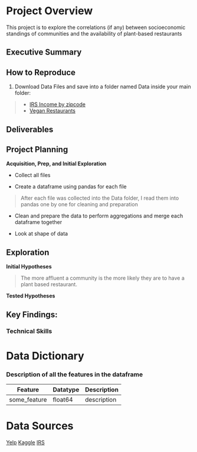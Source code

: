 # Project Overview

This project is to explore the correlations (if any) between socioeconomic standings of communities and the availability of plant-based restaurants

## Executive Summary

## How to Reproduce
1. Download Data Files and save into a folder named Data inside your main folder:
> - [IRS Income by zipcode](https://www.irs.gov/statistics/soi-tax-stats-individual-income-tax-statistics-2017-zip-code-data-soi)
> - [Vegan Restaurants](https://www.kaggle.com/datafiniti/vegetarian-vegan-restaurants)

## Deliverables

## Project Planning

**Acquisition, Prep, and Initial Exploration**
- Collect all files

- Create a dataframe using pandas for each file
> After each file was collected into the Data folder, I read them into pandas one by one for cleaning and preparation

- Clean and prepare the data to perform aggregations and merge each dataframe together

- Look at shape of data

## Exploration

**Initial Hypotheses**

> The more affluent a community is the more likely they are to have a plant based restaurant.

**Tested Hypotheses**

## Key Findings:

### Technical Skills

# Data Dictionary
### Description of all the features in the dataframe
| Feature                            | Datatype | Description                                                                                                                        |
|------------------------------------|----------|------------------------------------------------------------------------------------------------------------------------------------|
| some_feature                     | float64  | description                                                                       |

# Data Sources
[Yelp](https://www.yelp.com/dataset/download)
[Kaggle](https://www.kaggle.com/datafiniti/vegetarian-vegan-restaurants)
[IRS](https://www.irs.gov/statistics/soi-tax-stats-individual-income-tax-statistics-2017-zip-code-data-soi)